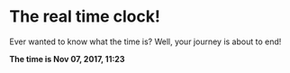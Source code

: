 # The real time clock!

Ever wanted to know what the time is? Well, your journey is about to end!

**The time is Nov 07, 2017, 11:23**